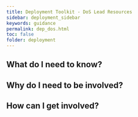 ```yaml
---
title: Deployment Toolkit - DoS Lead Resources
sidebar: deployment_sidebar
keywords: guidance
permalink: dep_dos.html
toc: false
folder: deployment
---
```


## What do I need to know?


## Why do I need to be involved?


## How can I get involved?

